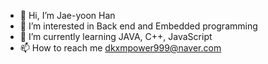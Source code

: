 - 👋 Hi, I’m Jae-yoon Han
- 👀 I’m interested in Back end and Embedded programming
- 🌱 I’m currently learning JAVA, C++, JavaScript
- 📫 How to reach me dkxmpower999@naver.com

<!-- 💞️ I’m looking to collaborate on ... -->
<!---
WhiteHairHAN/WhiteHairHAN is a ✨ special ✨ repository because its `README.md` (this file) appears on your GitHub profile.
You can click the Preview link to take a look at your changes.
--->

